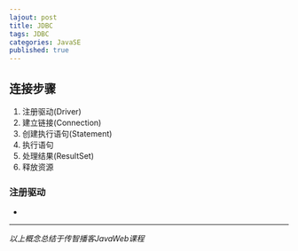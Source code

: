 ```yaml
---  
lajout: post  
title: JDBC  
tags: JDBC  
categories: JavaSE  
published: true  
---  
```


## 连接步骤

1. 注册驱动(Driver)
2. 建立链接(Connection)
3. 创建执行语句(Statement)
4. 执行语句
5. 处理结果(ResultSet)
6. 释放资源

### 注册驱动

* 

------

*以上概念总结于传智播客JavaWeb课程*